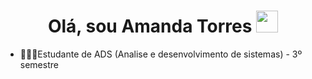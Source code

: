 <h1 align="center">Olá, sou Amanda Torres <img src="https://raw.githubusercontent.com/kaueMarques/kaueMarques/master/hi.gif" height="35px"> </h1>

- 👩🏼‍💻Estudante de ADS (Analise e desenvolvimento de sistemas) - 3º semestre 


